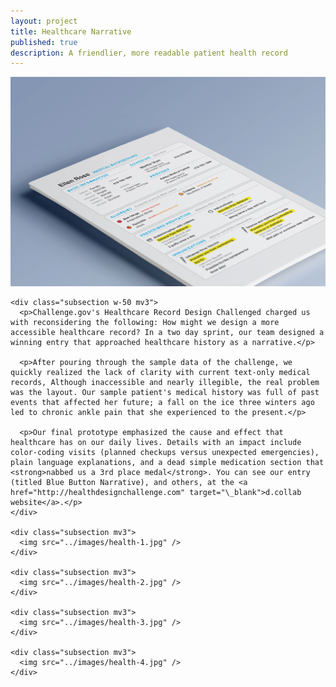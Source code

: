 ```yaml
---
layout: project
title: Healthcare Narrative
published: true
description: A friendlier, more readable patient health record
---
```



<div class="section">
  <div class="section-content">
    <div class="subsection mv3">
      <img src="../images/health-cover.jpg" />
    </div>

    <div class="subsection w-50 mv3">
      <p>Challenge.gov's Healthcare Record Design Challenged charged us with reconsidering the following: How might we design a more accessible healthcare record? In a two day sprint, our team designed a winning entry that approached healthcare history as a narrative.</p>

      <p>After pouring through the sample data of the challenge, we quickly realized the lack of clarity with current text-only medical records, Although inaccessible and nearly illegible, the real problem was the layout. Our sample patient's medical history was full of past events that affected her future; a fall on the ice three winters ago led to chronic ankle pain that she experienced to the present.</p>

      <p>Our final prototype emphasized the cause and effect that healthcare has on our daily lives. Details with an impact include color-coding visits (planned checkups versus unexpected emergencies), plain language explanations, and a dead simple medication section that <strong>nabbed us a 3rd place medal</strong>. You can see our entry (titled Blue Button Narrative), and others, at the <a href="http://healthdesignchallenge.com" target="\_blank">d.collab website</a>.</p>
    </div>

    <div class="subsection mv3">
      <img src="../images/health-1.jpg" />
    </div>

    <div class="subsection mv3">
      <img src="../images/health-2.jpg" />
    </div>

    <div class="subsection mv3">
      <img src="../images/health-3.jpg" />
    </div>

    <div class="subsection mv3">
      <img src="../images/health-4.jpg" />
    </div>
  </div>
</div>
